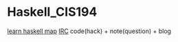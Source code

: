 # Haskell_CIS194

[learn haskell map](https://github.com/bitemyapp/learnhaskell/blob/master/guide-zh_CN.md)
[IRC](http://webchat.freenode.net/)
code(hack) + note(question) + blog